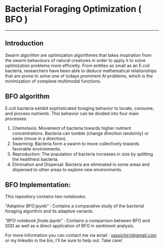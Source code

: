 # Bacterial Foraging Optimization ( BFO ) 
---
## Introduction 
Swarm algorihtm are optimization algorithmes that takes inspiration from the swarm behaviours of natural creatures in order to apply it to solve optimization problems more efficietly.
From entities as small as an E.coli bacteria, researchers have been able to deduce mathematical relationships that are prone to solve one of todays prominent AI problems, which is the minimization of complexe multimodal functions.

## BFO algorithm
E.coli bacteria exhibit sophisticated foraging behavior to locate, consume, and process nutrients. This behavior can be divided into four main processes:

1. Chemotaxis: Movement of bacteria towards higher nutrient concentrations. Bacteria can tumble (change direction randomly) or swim (move in a direction).
2. Swarming: Bacteria form a swarm to move collectively towards favorable environments.
3. Reproduction: The population of bacteria increases in size by splitting the healthiest bacteria.
4. Elimination and Dispersal: Bacteria are eliminated in some areas and dispersed to other areas to explore new environments.

## BFO Implementation:
This repository contains two notebooks: 

*"Adaptive BFO.ipynb"* : Contains a comparative study of the bacterial foraging algorithm and its adaptive variants.

*"BFO notebook finale.ipynb"* : Contains a comparison between BFO and SGD as well as a direct application of BFO in sentiment analysis.

For more information you can contact me via email : yassichirri@gmail.com or my linkedin in the bio, I'll be sure to help out. Take care! 
